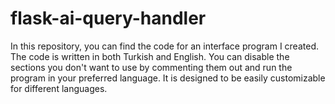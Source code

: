 # flask-ai-query-handler
In this repository, you can find the code for an interface program I created. The code is written in both Turkish and English. You can disable the sections you don't want to use by commenting them out and run the program in your preferred language. It is designed to be easily customizable for different languages.
